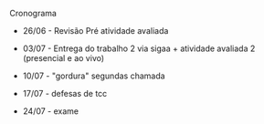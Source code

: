 Cronograma

* 26/06 - Revisão Pré atividade avaliada

* 03/07 - Entrega do trabalho 2 via sigaa + atividade avaliada 2 (presencial e ao vivo)

* 10/07 - "gordura" segundas chamada

* 17/07 - defesas de tcc

* 24/07 - exame

